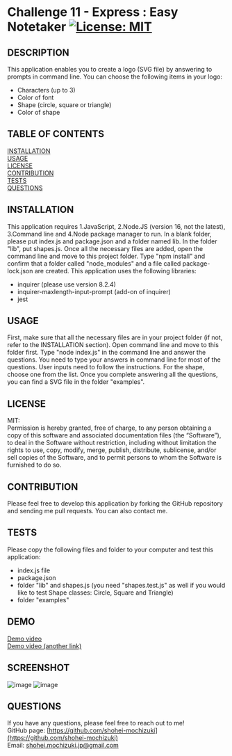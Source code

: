# Challenge 11 - Express : Easy Notetaker [![License: MIT](https://img.shields.io/badge/License-MIT-yellow.svg)](https://opensource.org/licenses/MIT)

## DESCRIPTION 
This application enables you to create a logo (SVG file) by answering to prompts in command line. You can choose the following items in your logo:
* Characters (up to 3)
* Color of font
* Shape (circle, square or triangle)
* Color of shape 

## TABLE OF CONTENTS
[INSTALLATION](#installation)<br>
[USAGE](#usage)<br>
[LICENSE](#license)<br>
[CONTRIBUTION](#contribution)<br>
[TESTS](#tests)<br>
[QUESTIONS](#questions)

## INSTALLATION 
This application requires 1.JavaScript, 2.Node.JS (version 16, not the latest), 3.Command line and 4.Node package manager to run. In a blank folder, please put index.js and package.json and a folder named lib. In the folder "lib", put shapes.js. Once all the necessary files are added, open the command line and move to this project folder. Type "npm install" and confirm that a folder called "node_modules" and a file called package-lock.json are created. This application uses the following libraries:
* inquirer (please use version 8.2.4)
* inquirer-maxlength-input-prompt (add-on of inquirer)
* jest

## USAGE 
First, make sure that all the necessary files are in your project folder (if not, refer to the INSTALLATION section). Open command line and move to this folder first. Type "node index.js" in the command line and answer the questions. You need to type your answers in command line for most of the questions. User inputs need to follow the instructions. For the shape, choose one from the list. Once you complete answering all the questions, you can find a SVG file in the folder "examples".

## LICENSE 
MIT:<br>
Permission is hereby granted, free of charge, to any person obtaining a copy of this
software and associated documentation files (the “Software”), to deal in the Software
without restriction, including without limitation the rights to use, copy, modify,
merge, publish, distribute, sublicense, and/or sell copies of the Software, and to 
permit persons to whom the Software is furnished to do so.

## CONTRIBUTION 
Please feel free to develop this application by forking the GitHub repository and sending me pull requests. You can also contact me.

## TESTS 
Please copy the following files and folder to your computer and test this application:
* index.js file
* package.json 
* folder "lib" and shapes.js (you need "shapes.test.js" as well if you would like to test Shape classes: Circle, Square and Triangle)
* folder "examples"

## DEMO
[Demo video](https://drive.google.com/file/d/1bFFJH4LCBmu0rfOSVKYlo7GwiIxnL6NE/view)<br>
[Demo video (another link)](https://watch.screencastify.com/v/1GZoejtSfryKScVO9wTv)

## SCREENSHOT
![image](https://user-images.githubusercontent.com/121307266/218576452-db4138b6-1b2f-4dd8-8fca-d94d61a344ab.png)
![image](https://user-images.githubusercontent.com/121307266/218576529-451d26a5-d4e4-4927-a660-dcb25908ab93.png)

## QUESTIONS 
If you have any questions, please feel free to reach out to me!<br>
GitHub page: [https://github.com/shohei-mochizuki](https://github.com/shohei-mochizuki)<br>
Email: [shohei.mochizuki.jp@gmail.com](mailto:shohei.mochizuki.jp@gmail.com)
